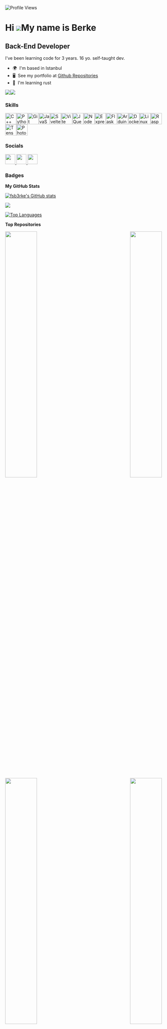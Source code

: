 ![Profile Views](https://komarev.com/ghpvc/?username=fsb3rke)

Hi ![](https://user-images.githubusercontent.com/18350557/176309783-0785949b-9127-417c-8b55-ab5a4333674e.gif)My name is Berke
=============================================================================================================================

Back-End Developer
------------------

I've been learning code for 3 years. 16 yo. self-taught dev.

* 🌍  I'm based in Istanbul
* 🖥️  See my portfolio at [Github Repositories](http://github.com/fsb3rke?tab=repositories)
* 🧠  I'm learning rust

<a href="https://www.github.com/fsb3rke" target="_blank" rel="noreferrer"><img
src="https://img.shields.io/github/followers/fsb3rke?logo=github&style=for-the-badge&color=64748b&labelColor=1c1917" /></a><a href="https://www.x.com/beerkeeeee7" target="_blank" rel="noreferrer"><img
src="https://img.shields.io/twitter/follow/beerkeeeee7?logo=twitter&style=for-the-badge&color=64748b&labelColor=1c1917"
/></a>

### Skills


<p align="left">
<a href="https://docs.microsoft.com/en-us/cpp/?view=msvc-170" target="_blank" rel="noreferrer"><img src="https://raw.githubusercontent.com/danielcranney/readme-generator/main/public/icons/skills/cplusplus-colored.svg" width="36" height="36" alt="C++" /></a><a href="https://www.python.org/" target="_blank" rel="noreferrer"><img src="https://raw.githubusercontent.com/danielcranney/readme-generator/main/public/icons/skills/python-colored.svg" width="36" height="36" alt="Python" /></a><a href="https://git-scm.com/" target="_blank" rel="noreferrer"><img src="https://raw.githubusercontent.com/danielcranney/readme-generator/main/public/icons/skills/git-colored.svg" width="36" height="36" alt="Git" /></a><a href="https://developer.mozilla.org/en-US/docs/Web/JavaScript" target="_blank" rel="noreferrer"><img src="https://raw.githubusercontent.com/danielcranney/readme-generator/main/public/icons/skills/javascript-colored.svg" width="36" height="36" alt="JavaScript" /></a><a href="https://svelte.dev/" target="_blank" rel="noreferrer"><img src="https://raw.githubusercontent.com/danielcranney/readme-generator/main/public/icons/skills/svelte-colored.svg" width="36" height="36" alt="Svelte" /></a><a href="https://vitejs.dev/" target="_blank" rel="noreferrer"><img src="https://raw.githubusercontent.com/danielcranney/readme-generator/main/public/icons/skills/vite-colored.svg" width="36" height="36" alt="Vite" /></a><a href="https://jquery.com/" target="_blank" rel="noreferrer"><img src="https://raw.githubusercontent.com/danielcranney/readme-generator/main/public/icons/skills/jquery-colored.svg" width="36" height="36" alt="JQuery" /></a><a href="https://nodejs.org/en/" target="_blank" rel="noreferrer"><img src="https://raw.githubusercontent.com/danielcranney/readme-generator/main/public/icons/skills/nodejs-colored.svg" width="36" height="36" alt="NodeJS" /></a><a href="https://expressjs.com/" target="_blank" rel="noreferrer"><img src="https://raw.githubusercontent.com/danielcranney/readme-generator/main/public/icons/skills/express-colored.svg" width="36" height="36" alt="Express" /></a><a href="https://flask.palletsprojects.com/en/2.0.x/" target="_blank" rel="noreferrer"><img src="https://raw.githubusercontent.com/danielcranney/readme-generator/main/public/icons/skills/flask-colored.svg" width="36" height="36" alt="Flask" /></a><a href="https://store.arduino.cc/?gclid=Cj0KCQjw2eilBhCCARIsAG0Pf8uueBifykWcsSS4LPESeGQfxGVKJYnzV7bz471XfknQJy_1VINVWM8aAkLtEALw_wcB" target="_blank" rel="noreferrer"><img src="https://raw.githubusercontent.com/danielcranney/readme-generator/main/public/icons/skills/arduino-colored.svg" width="36" height="36" alt="Arduino" /></a><a href="https://www.docker.com/" target="_blank" rel="noreferrer"><img src="https://raw.githubusercontent.com/danielcranney/readme-generator/main/public/icons/skills/docker-colored.svg" width="36" height="36" alt="Docker" /></a><a href="https://www.linux.org" target="_blank" rel="noreferrer"><img src="https://raw.githubusercontent.com/danielcranney/readme-generator/main/public/icons/skills/linux-colored.svg" width="36" height="36" alt="Linux" /></a><a href="https://www.raspberrypi.org/" target="_blank" rel="noreferrer"><img src="https://raw.githubusercontent.com/danielcranney/readme-generator/main/public/icons/skills/raspberrypi-colored.svg" width="36" height="36" alt="Raspberry Pi" /></a><a href="https://www.tensorflow.org/" target="_blank" rel="noreferrer"><img src="https://raw.githubusercontent.com/danielcranney/readme-generator/main/public/icons/skills/tensorflow-colored.svg" width="36" height="36" alt="TensorFlow" /></a><a href="https://www.adobe.com/uk/products/photoshop.html" target="_blank" rel="noreferrer"><img src="https://raw.githubusercontent.com/danielcranney/readme-generator/main/public/icons/skills/photoshop-colored.svg" width="36" height="36" alt="Photoshop" /></a>
</p>


### Socials

<p align="left"> <a href="https://www.github.com/fsb3rke" target="_blank" rel="noreferrer"> <picture> <source media="(prefers-color-scheme: dark)" srcset="https://raw.githubusercontent.com/danielcranney/readme-generator/main/public/icons/socials/github-dark.svg" /> <source media="(prefers-color-scheme: light)" srcset="https://raw.githubusercontent.com/danielcranney/readme-generator/main/public/icons/socials/github.svg" /> <img src="https://raw.githubusercontent.com/danielcranney/readme-generator/main/public/icons/socials/github.svg" width="32" height="32" /> </picture> </a> <a href="https://www.linkedin.com/in/berke-avc%C4%B1-9607022a2/" target="_blank" rel="noreferrer"> <picture> <source media="(prefers-color-scheme: dark)" srcset="https://raw.githubusercontent.com/danielcranney/readme-generator/main/public/icons/socials/linkedin-dark.svg" /> <source media="(prefers-color-scheme: light)" srcset="https://raw.githubusercontent.com/danielcranney/readme-generator/main/public/icons/socials/linkedin.svg" /> <img src="https://raw.githubusercontent.com/danielcranney/readme-generator/main/public/icons/socials/linkedin.svg" width="32" height="32" /> </picture> </a> <a href="https://www.x.com/beerkeeeee7" target="_blank" rel="noreferrer"> <picture> <source media="(prefers-color-scheme: dark)" srcset="https://raw.githubusercontent.com/danielcranney/readme-generator/main/public/icons/socials/twitter-dark.svg" /> <source media="(prefers-color-scheme: light)" srcset="https://raw.githubusercontent.com/danielcranney/readme-generator/main/public/icons/socials/twitter.svg" /> <img src="https://raw.githubusercontent.com/danielcranney/readme-generator/main/public/icons/socials/twitter.svg" width="32" height="32" /> </picture> </a></p>

### Badges

<b>My GitHub Stats</b>

<a href="http://www.github.com/fsb3rke"><img src="https://github-readme-stats.vercel.app/api?username=fsb3rke&show_icons=true&hide=issues,&count_private=true&title_color=444e59&text_color=64748b&icon_color=64748b&bg_color=1c1917&hide_border=true&show_icons=true" alt="fsb3rke's GitHub stats" /></a>

<a href="http://www.github.com/fsb3rke"><img src="https://github-readme-streak-stats.herokuapp.com/?user=fsb3rke&stroke=64748b&background=1c1917&ring=444e59&fire=444e59&currStreakNum=64748b&currStreakLabel=444e59&sideNums=64748b&sideLabels=64748b&dates=64748b&hide_border=true" /></a>

<a href="https://github.com/fsb3rke" align="left"><img src="https://github-readme-stats.vercel.app/api/top-langs/?username=fsb3rke&langs_count=10&title_color=444e59&text_color=64748b&icon_color=64748b&bg_color=1c1917&hide_border=true&locale=en&custom_title=Top%20%Languages" alt="Top Languages" /></a>

<b>Top Repositories</b>

<div width="100%" align="center"><a href="https://github.com/fsb3rke/discord-lookup" align="left"><img align="left" width="45%" src="https://github-readme-stats.vercel.app/api/pin/?username=fsb3rke&repo=discord-lookup&title_color=444e59&text_color=64748b&icon_color=64748b&bg_color=1c1917&hide_border=true&locale=en" /></a><a href="https://github.com/fsb3rke/SpoTube" align="right"><img align="right" width="45%" src="https://github-readme-stats.vercel.app/api/pin/?username=fsb3rke&repo=SpoTube&title_color=444e59&text_color=64748b&icon_color=64748b&bg_color=1c1917&hide_border=true&locale=en" /></a></div><br /><br /><br /><br /><br /><br /><br />

<br /><br /><br /><br /><br />

<div width="100%" align="center"><a href="https://github.com/fsb3rke/todocli" align="left"><img align="left" width="45%" src="https://github-readme-stats.vercel.app/api/pin/?username=fsb3rke&repo=todocli&title_color=444e59&text_color=64748b&icon_color=64748b&bg_color=1c1917&hide_border=true&locale=en" /></a><a href="https://github.com/fsb3rke/DailyBackground" align="right"><img align="right" width="45%" src="https://github-readme-stats.vercel.app/api/pin/?username=fsb3rke&repo=DailyBackground&title_color=444e59&text_color=64748b&icon_color=64748b&bg_color=1c1917&hide_border=true&locale=en" /></a></div>
